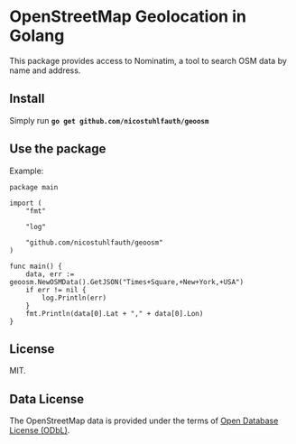 # OpenStreetMap Geolocation in Golang
This package provides access to Nominatim, a tool to search OSM data by name and address.
## Install
Simply run **`go get github.com/nicostuhlfauth/geoosm`**
## Use the package
Example:
```Golang
package main

import (
	"fmt"

	"log"

	"github.com/nicostuhlfauth/geoosm"
)

func main() {
	data, err := geoosm.NewOSMData().GetJSON("Times+Square,+New+York,+USA")
	if err != nil {
		log.Println(err)
	}
	fmt.Println(data[0].Lat + "," + data[0].Lon)
}
```
## License
MIT.

## Data License
The OpenStreetMap data is provided under the terms of [Open Database License (ODbL)](http://opendatacommons.org/licenses/odbl).